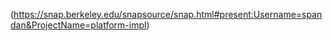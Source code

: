(https://snap.berkeley.edu/snapsource/snap.html#present:Username=spandan&ProjectName=platform-impl)
